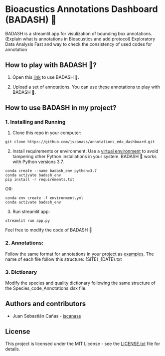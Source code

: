 # Bioacustics Annotations Dashboard (BADASH) 🐸

BADASH is a streamlit app for visulization of bounding box annotations. (Explain what is annotations in Bioacustics and add protocol) Exploratory Data Analysis
Fast and way to check the consistency of used codes for annotation

## How to play with BADASH 🐸?

1. Open this [link](https://github.com/) to use BADASH 🐸. 

2. Upload a set of annotations. You can use [these](https://github.com/juansulloa/soundclim_annotations/tree/master/bounding_boxes/INCT41) annotations to play with BADASH 🐸. 

## How to use BADASH in my project?

### 1. Installing and Running


1. Clone this repo in your computer:
```shell
git clone https://github.com/jscanass/annotations_eda_dashboard.git
```

2. Install requirements or environment. Use a [virtual environment](https://conda.io/projects/conda/en/latest/user-guide/tasks/manage-environments.html) to avoid tampering other Python installations in your system. BADASH 🐸 works with Python versions 3.7.

```shell
conda create --name badash_env python=3.7
conda activate badash_env
pip install -r requirements.txt
```
OR:
```shell
conda env create -f environment.yml
conda activate badash_env
```

3. Run streamlit app:
```shell
streamlit run app.py
```

Feel free to modify the code of BADASH 🐸

### 2. Annotations:

Follow the same format for annotations in your project as [examples](https://github.com/juansulloa/soundclim_annotations/tree/master/bounding_boxes/INCT41). The name of each file follow this structure: {SITE}_{DATE}.txt

### 3. Dictionary

Modify the species and quality dictionary following the same structure of the Species_code_Annotations.xlsx file. 

## Authors and contributors

* Juan Sebastián Cañas - [jscanass](https://github.com/erikasv)

## License
This project is licensed under the MIT License - see the [LICENSE.txt](LICENSE.txt) file for details.
